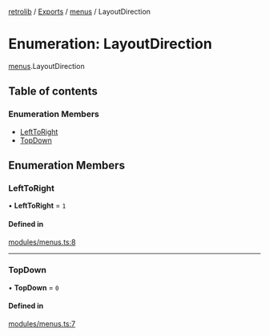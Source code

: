 [retrolib](../README.md) / [Exports](../modules.md) / [menus](../modules/menus.md) / LayoutDirection

# Enumeration: LayoutDirection

[menus](../modules/menus.md).LayoutDirection

## Table of contents

### Enumeration Members

- [LeftToRight](menus.LayoutDirection.md#lefttoright)
- [TopDown](menus.LayoutDirection.md#topdown)

## Enumeration Members

### LeftToRight

• **LeftToRight** = ``1``

#### Defined in

[modules/menus.ts:8](https://github.com/philbgarner/retrolib/blob/7d31d65/src/modules/menus.ts#L8)

___

### TopDown

• **TopDown** = ``0``

#### Defined in

[modules/menus.ts:7](https://github.com/philbgarner/retrolib/blob/7d31d65/src/modules/menus.ts#L7)
